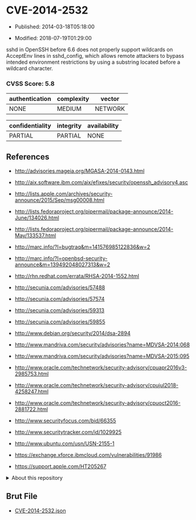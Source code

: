 # CVE-2014-2532

- Published: 2014-03-18T05:18:00

- Modified: 2018-07-19T01:29:00

sshd in OpenSSH before 6.6 does not properly support wildcards on AcceptEnv lines in sshd_config, which allows remote attackers to bypass intended environment restrictions by using a substring located before a wildcard character.

### CVSS Score: **5.8**

| authentication | complexity | vector |
| --- | --- | --- |
| NONE | MEDIUM | NETWORK |

| confidentiality | integrity | availability |
| --- | --- | --- |
| PARTIAL | PARTIAL | NONE |

## References

* http://advisories.mageia.org/MGASA-2014-0143.html

* http://aix.software.ibm.com/aix/efixes/security/openssh_advisory4.asc

* http://lists.apple.com/archives/security-announce/2015/Sep/msg00008.html

* http://lists.fedoraproject.org/pipermail/package-announce/2014-June/134026.html

* http://lists.fedoraproject.org/pipermail/package-announce/2014-May/133537.html

* http://marc.info/?l=bugtraq&m=141576985122836&w=2

* http://marc.info/?l=openbsd-security-announce&m=139492048027313&w=2

* http://rhn.redhat.com/errata/RHSA-2014-1552.html

* http://secunia.com/advisories/57488

* http://secunia.com/advisories/57574

* http://secunia.com/advisories/59313

* http://secunia.com/advisories/59855

* http://www.debian.org/security/2014/dsa-2894

* http://www.mandriva.com/security/advisories?name=MDVSA-2014:068

* http://www.mandriva.com/security/advisories?name=MDVSA-2015:095

* http://www.oracle.com/technetwork/security-advisory/cpuapr2016v3-2985753.html

* http://www.oracle.com/technetwork/security-advisory/cpujul2018-4258247.html

* http://www.oracle.com/technetwork/security-advisory/cpuoct2016-2881722.html

* http://www.securityfocus.com/bid/66355

* http://www.securitytracker.com/id/1029925

* http://www.ubuntu.com/usn/USN-2155-1

* https://exchange.xforce.ibmcloud.com/vulnerabilities/91986

* https://support.apple.com/HT205267

<details>
<summary>About this repository</summary> 

  This repository is part of the project [Live Hack CVE](https://github.com/Live-Hack-CVE). Main website can be found [www.live-hack.org](https://www.live-hack.org) 
  
  Made by [Sn0wAlice](https://github.com/Sn0wAlice) for the people that care about security and need to have a feed of the latest CVEs. Hope you enjoy it, don't forget to star the repo and follow me on [Twitter](https://twitter.com/Sn0wAlice) and [Github](https://github.com/Sn0wAlice). And that is my [personnal website](https://www.alice-snow.me/)

  - [Home Page](https://github.com/Live-Hack-CVE)
  - [Framework](https://github.com/Live-Hack-CVE/cve-framework)
  - [CVE database](https://github.com/Live-Hack-CVE/full_database)
  - [Changelog](https://github.com/Live-Hack-CVE/Changelog)
</details>

## Brut File

* [CVE-2014-2532.json](https://raw.githubusercontent.com/Live-Hack-CVE/full_database/main/cves/2014/CVE-2014-2532.json)

